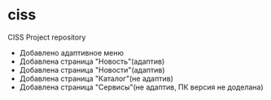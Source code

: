 # ciss
CISS Project repository

- Добавлено адаптивное меню
- Добавлена страница "Новость"(адаптив)
- Добавлена страница "Новости"(адаптив)
- Добавлена страница "Каталог"(не адаптив)
- Добавлена страница "Сервисы"(не адаптив, ПК версия не доделана)
